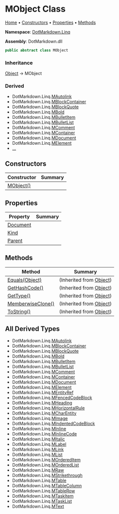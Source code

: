 # MObject Class

[Home](../../../README.md) &#x2022; [Constructors](#constructors) &#x2022; [Properties](#properties) &#x2022; [Methods](#methods)

**Namespace**: [DotMarkdown.Linq](../README.md)

**Assembly**: DotMarkdown\.dll

```csharp
public abstract class MObject
```

### Inheritance

[Object](https://docs.microsoft.com/en-us/dotnet/api/system.object) &#x2192; MObject

### Derived

* DotMarkdown\.Linq\.[MAutolink](../MAutolink/README.md)
* DotMarkdown\.Linq\.[MBlockContainer](../MBlockContainer/README.md)
* DotMarkdown\.Linq\.[MBlockQuote](../MBlockQuote/README.md)
* DotMarkdown\.Linq\.[MBold](../MBold/README.md)
* DotMarkdown\.Linq\.[MBulletItem](../MBulletItem/README.md)
* DotMarkdown\.Linq\.[MBulletList](../MBulletList/README.md)
* DotMarkdown\.Linq\.[MComment](../MComment/README.md)
* DotMarkdown\.Linq\.[MContainer](../MContainer/README.md)
* DotMarkdown\.Linq\.[MDocument](../MDocument/README.md)
* DotMarkdown\.Linq\.[MElement](../MElement/README.md)
* [...](#all-derived-types)

## Constructors

| Constructor | Summary |
| ----------- | ------- |
| [MObject()](-ctor/README.md) | |

## Properties

| Property | Summary |
| -------- | ------- |
| [Document](Document/README.md) | |
| [Kind](Kind/README.md) | |
| [Parent](Parent/README.md) | |

## Methods

| Method | Summary |
| ------ | ------- |
| [Equals(Object)](https://docs.microsoft.com/en-us/dotnet/api/system.object.equals) |  \(Inherited from [Object](https://docs.microsoft.com/en-us/dotnet/api/system.object)\) |
| [GetHashCode()](https://docs.microsoft.com/en-us/dotnet/api/system.object.gethashcode) |  \(Inherited from [Object](https://docs.microsoft.com/en-us/dotnet/api/system.object)\) |
| [GetType()](https://docs.microsoft.com/en-us/dotnet/api/system.object.gettype) |  \(Inherited from [Object](https://docs.microsoft.com/en-us/dotnet/api/system.object)\) |
| [MemberwiseClone()](https://docs.microsoft.com/en-us/dotnet/api/system.object.memberwiseclone) |  \(Inherited from [Object](https://docs.microsoft.com/en-us/dotnet/api/system.object)\) |
| [ToString()](https://docs.microsoft.com/en-us/dotnet/api/system.object.tostring) |  \(Inherited from [Object](https://docs.microsoft.com/en-us/dotnet/api/system.object)\) |

## All Derived Types

* DotMarkdown\.Linq\.[MAutolink](../MAutolink/README.md)
* DotMarkdown\.Linq\.[MBlockContainer](../MBlockContainer/README.md)
* DotMarkdown\.Linq\.[MBlockQuote](../MBlockQuote/README.md)
* DotMarkdown\.Linq\.[MBold](../MBold/README.md)
* DotMarkdown\.Linq\.[MBulletItem](../MBulletItem/README.md)
* DotMarkdown\.Linq\.[MBulletList](../MBulletList/README.md)
* DotMarkdown\.Linq\.[MComment](../MComment/README.md)
* DotMarkdown\.Linq\.[MContainer](../MContainer/README.md)
* DotMarkdown\.Linq\.[MDocument](../MDocument/README.md)
* DotMarkdown\.Linq\.[MElement](../MElement/README.md)
* DotMarkdown\.Linq\.[MEntityRef](../MEntityRef/README.md)
* DotMarkdown\.Linq\.[MFencedCodeBlock](../MFencedCodeBlock/README.md)
* DotMarkdown\.Linq\.[MHeading](../MHeading/README.md)
* DotMarkdown\.Linq\.[MHorizontalRule](../MHorizontalRule/README.md)
* DotMarkdown\.Linq\.[MCharEntity](../MCharEntity/README.md)
* DotMarkdown\.Linq\.[MImage](../MImage/README.md)
* DotMarkdown\.Linq\.[MIndentedCodeBlock](../MIndentedCodeBlock/README.md)
* DotMarkdown\.Linq\.[MInline](../MInline/README.md)
* DotMarkdown\.Linq\.[MInlineCode](../MInlineCode/README.md)
* DotMarkdown\.Linq\.[MItalic](../MItalic/README.md)
* DotMarkdown\.Linq\.[MLabel](../MLabel/README.md)
* DotMarkdown\.Linq\.[MLink](../MLink/README.md)
* DotMarkdown\.Linq\.[MList](../MList/README.md)
* DotMarkdown\.Linq\.[MOrderedItem](../MOrderedItem/README.md)
* DotMarkdown\.Linq\.[MOrderedList](../MOrderedList/README.md)
* DotMarkdown\.Linq\.[MRaw](../MRaw/README.md)
* DotMarkdown\.Linq\.[MStrikethrough](../MStrikethrough/README.md)
* DotMarkdown\.Linq\.[MTable](../MTable/README.md)
* DotMarkdown\.Linq\.[MTableColumn](../MTableColumn/README.md)
* DotMarkdown\.Linq\.[MTableRow](../MTableRow/README.md)
* DotMarkdown\.Linq\.[MTaskItem](../MTaskItem/README.md)
* DotMarkdown\.Linq\.[MTaskList](../MTaskList/README.md)
* DotMarkdown\.Linq\.[MText](../MText/README.md)
